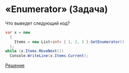# «Enumerator» (Задача)

Что выведет следующий код?

```cs
var x = new 
  {
    Items = new List<int> { 1, 2, 3 }.GetEnumerator()
  };
while (x.Items.MoveNext())
  Console.WriteLine(x.Items.Current);
```

[Решение](./Enumerator-A.md)